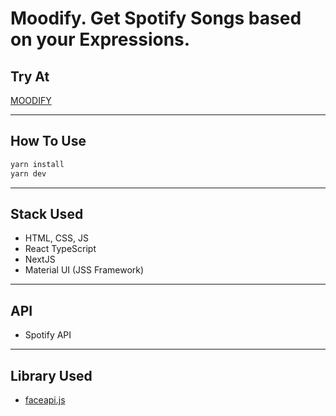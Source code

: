 # Moodify. Get Spotify Songs based on your Expressions.

## Try At

[MOODIFY](moodify.irfan7junior.in)

---

## How To Use

```bash
yarn install
yarn dev
```

---

## Stack Used

- HTML, CSS, JS
- React TypeScript
- NextJS
- Material UI (JSS Framework)

---

## API

- Spotify API

---

## Library Used

- [faceapi.js](https://github.com/justadudewhohacks/face-api.js)
